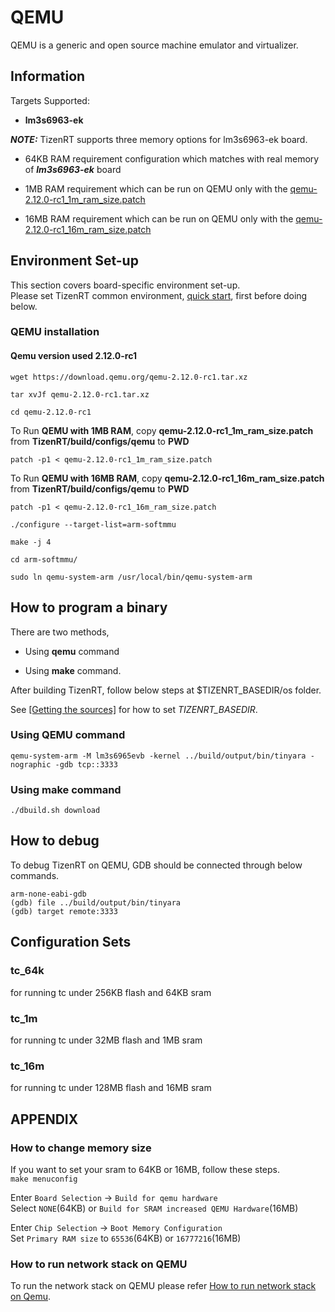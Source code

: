 # QEMU

QEMU is a generic and open source machine emulator and virtualizer.

## Information

Targets Supported:

- **lm3s6963-ek**

 ***NOTE:*** TizenRT supports three memory options for lm3s6963-ek board.

  - 64KB RAM requirement configuration which matches with real memory of ***lm3s6963-ek*** board

  - 1MB RAM requirement which can be run on QEMU only with the [qemu-2.12.0-rc1_1m_ram_size.patch](https://github.com/Samsung/TizenRT/blob/master/build/configs/qemu/qemu-2.12.0-rc1_1m_ram_size.patch)

  - 16MB RAM requirement which can be run on QEMU only with the [qemu-2.12.0-rc1_16m_ram_size.patch](https://github.com/Samsung/TizenRT/blob/master/build/configs/qemu/qemu-2.12.0-rc1_16m_ram_size.patch)

## Environment Set-up
This section covers board-specific environment set-up.  
Please set TizenRT common environment, [quick start](https://github.com/Samsung/TizenRT#quick-start), first before doing below.

### QEMU installation

#### Qemu version used 2.12.0-rc1

```
wget https://download.qemu.org/qemu-2.12.0-rc1.tar.xz

tar xvJf qemu-2.12.0-rc1.tar.xz

cd qemu-2.12.0-rc1
```

To Run **QEMU with 1MB RAM**, copy **qemu-2.12.0-rc1_1m_ram_size.patch** from **TizenRT/build/configs/qemu** to **PWD**

```
patch -p1 < qemu-2.12.0-rc1_1m_ram_size.patch
```
To Run **QEMU with 16MB RAM**, copy **qemu-2.12.0-rc1_16m_ram_size.patch** from **TizenRT/build/configs/qemu** to **PWD**
```
patch -p1 < qemu-2.12.0-rc1_16m_ram_size.patch
```
```
./configure --target-list=arm-softmmu

make -j 4

cd arm-softmmu/

sudo ln qemu-system-arm /usr/local/bin/qemu-system-arm
```
## How to program a binary

There are two methods,
- Using **qemu** command

- Using **make** command.  

After building TizenRT, follow below steps at $TIZENRT_BASEDIR/os folder.

See [[Getting the sources]](https://github.com/Samsung/TizenRT#getting-the-sources) for how to set *TIZENRT_BASEDIR*.

### Using QEMU command

```
qemu-system-arm -M lm3s6965evb -kernel ../build/output/bin/tinyara -nographic -gdb tcp::3333
```

### Using make command

```
./dbuild.sh download
```

## How to debug

To debug TizenRT on QEMU, GDB should be connected through below commands.

```
arm-none-eabi-gdb
(gdb) file ../build/output/bin/tinyara
(gdb) target remote:3333
```

## Configuration Sets
### tc_64k
for running tc under 256KB flash and 64KB sram

### tc_1m
for running tc under 32MB flash and 1MB sram

### tc_16m
for running tc under 128MB flash and 16MB sram

## APPENDIX
### How to change memory size
If you want to set your sram to 64KB or 16MB, follow these steps.  
`make menuconfig`

Enter `Board Selection` -> `Build for qemu hardware`  
Select `NONE`(64KB) or `Build for SRAM increased QEMU Hardware`(16MB)

Enter `Chip Selection` -> `Boot Memory Configuration`  
Set `Primary RAM size` to `65536`(64KB) or `16777216`(16MB)

### How to run network stack on QEMU
To run the network stack on QEMU please refer [How to run network stack on Qemu](HowToRunNetworkStackOnQemu.md).
